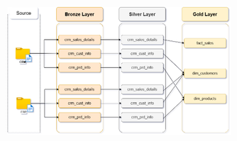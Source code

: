 ![dataflow](https://github.com/OpsyGotti/sql-data-warehouse-project/blob/main/docs/images/data_flow_diagram.drawio.png)
